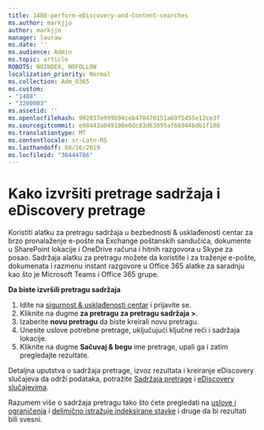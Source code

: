 ```yaml
---
title: 1488-perform-eDiscovery-and-Content-searches
ms.author: markjjo
author: markjjo
manager: lauraw
ms.date: ''
ms.audience: Admin
ms.topic: article
ROBOTS: NOINDEX, NOFOLLOW
localization_priority: Normal
ms.collection: Adm_O365
ms.custom:
- "1488"
- "3200003"
ms.assetid: ''
ms.openlocfilehash: 992037e999b94ceb470470151a69f5455e12ce3f
ms.sourcegitcommit: e98443a049108e0dc83d63895af66944bdb1f108
ms.translationtype: MT
ms.contentlocale: sr-Latn-RS
ms.lasthandoff: 08/16/2019
ms.locfileid: "36444786"
---
```

# <a name="how-to-perform-content-searches-and-ediscovery-searches"></a>Kako izvršiti pretrage sadržaja i eDiscovery pretrage

Koristiti alatku za pretragu sadržaja u bezbednosti & usklađenosti centar za brzo pronalaženje e-pošte na Exchange poštanskih sandučića, dokumente u SharePoint lokacije i OneDrive računa i hitnih razgovora u Skype za posao. Sadržaja alatku za pretragu možete da koristite i za traženje e-pošte, dokumenata i razmenu instant razgovore u Office 365 alatke za saradnju kao što je Microsoft Teams i Office 365 grupe.

**Da biste izvršili pretragu sadržaja**

1. Idite na [sigurnost & usklađenosti centar](https://protection.office.com) i prijavite se.
2. Kliknite na dugme **za pretragu za pretragu sadržaja >**.
3. Izaberite **novu pretragu** da biste kreirali novu pretragu.
4. Unesite uslove potrebne pretrage, uključujući ključne reči i sadržaja lokacije.  
5. Kliknite na dugme **Sačuvaj & begu** ime pretrage, upali ga i zatim pregledajte rezultate.

Detaljna uputstva o sadržaja pretrage, izvoz rezultata i kreiranje eDiscovery slučajeva da održi podataka, potražite [Sadržaja pretrage](https://docs.microsoft.com/en-us/office365/securitycompliance/content-search) i [eDiscovery slučajevima](https://docs.microsoft.com/en-us/office365/securitycompliance/ediscovery-cases).

Razumem više o sadržaja pretragu tako što ćete pregledati na [uslove i ograničenja](https://docs.microsoft.com/en-us/office365/securitycompliance/limits-for-content-search) i [delimično istražuje indeksirane stavke](https://docs.microsoft.com/en-us/office365/securitycompliance/investigating-partially-indexed-items-in-ediscovery) i druge da bi rezultati bili svesni.